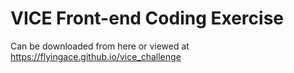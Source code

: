 # VICE Front-end Coding Exercise

Can be downloaded from here or viewed at https://flyingace.github.io/vice_challenge
